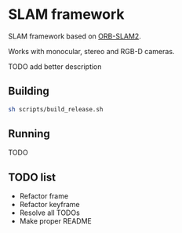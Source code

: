 # SLAM framework

SLAM framework based on [ORB-SLAM2](https://github.com/raulmur/ORB_SLAM2).

Works with monocular, stereo and RGB-D cameras.

TODO add better description

## Building
```bash
sh scripts/build_release.sh
```

## Running
TODO


## TODO list
- Refactor frame
- Refactor keyframe
- Resolve all TODOs
- Make proper README

